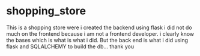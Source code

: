 # shopping_store
This is a shopping store were i created the backend using flask i did not do much on the frontend because i am not a frontend developer. i clearly know the bases which is what is what i did. But the back end is what i did using flask and SQLALCHEMY to build the db... thank you
